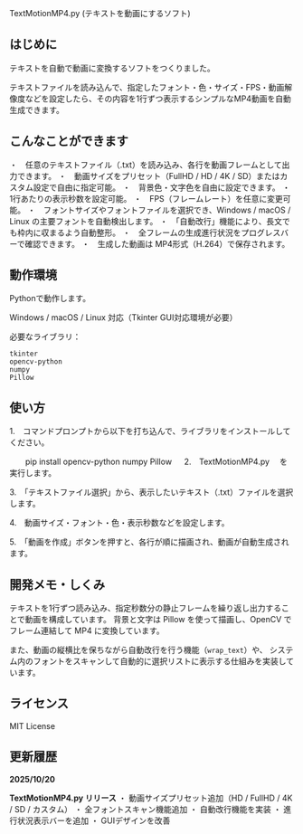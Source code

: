 

TextMotionMP4.py (テキストを動画にするソフト)


## はじめに

テキストを自動で動画に変換するソフトをつくりました。

テキストファイルを読み込んで、指定したフォント・色・サイズ・FPS・動画解像度などを設定したら、その内容を1行ずつ表示するシンプルなMP4動画を自動生成できます。



## こんなことができます

・　任意のテキストファイル（.txt）を読み込み、各行を動画フレームとして出力できます。
・　動画サイズをプリセット（FullHD / HD / 4K / SD）またはカスタム設定で自由に指定可能。
・　背景色・文字色を自由に設定できます。
・　1行あたりの表示秒数を設定可能。
・　FPS（フレームレート）を任意に変更可能。
・　フォントサイズやフォントファイルを選択でき、Windows / macOS / Linux の主要フォントを自動検出します。
・　「自動改行」機能により、長文でも枠内に収まるよう自動整形。
・　全フレームの生成進行状況をプログレスバーで確認できます。
・　生成した動画は MP4形式（H.264）で保存されます。



## 動作環境

Pythonで動作します。

Windows / macOS / Linux 対応（Tkinter GUI対応環境が必要）

必要なライブラリ：

```
tkinter
opencv-python
numpy
Pillow
```




## 使い方

1.　コマンドプロンプトから以下を打ち込んで、ライブラリをインストールしてください。

　　pip install opencv-python numpy Pillow
　
2.　TextMotionMP4.py　 を実行します。

3.　「テキストファイル選択」から、表示したいテキスト（.txt）ファイルを選択します。

4.　動画サイズ・フォント・色・表示秒数などを設定します。

5.　「動画を作成」ボタンを押すと、各行が順に描画され、動画が自動生成されます。



## 開発メモ・しくみ

テキストを1行ずつ読み込み、指定秒数分の静止フレームを繰り返し出力することで動画を構成しています。
背景と文字は Pillow を使って描画し、OpenCV でフレーム連結して MP4 に変換しています。

また、動画の縦横比を保ちながら自動改行を行う機能（`wrap_text`）や、
システム内のフォントをスキャンして自動的に選択リストに表示する仕組みを実装しています。



## ライセンス

MIT License



## 更新履歴

**2025/10/20**

**TextMotionMP4.py リリース**
・ 動画サイズプリセット追加（HD / FullHD / 4K / SD / カスタム）
・ 全フォントスキャン機能追加
・ 自動改行機能を実装
・ 進行状況表示バーを追加
・ GUIデザインを改善



